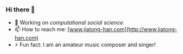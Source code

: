### Hi there 👋

- 🔭 Working on _computational social science_.
- 📫 How to reach me: [www.jiatong-han.com](http://www.jiatong-han.com)
- ⚡ Fun fact: I am an amateur music composer and singer!

<!--
**JThh/JThh** is a ✨ _special_ ✨ repository because its `README.md` (this file) appears on your GitHub profile.

Here are some ideas to get you started:

- 🔭 I’m currently working on ...
- 🌱 I’m currently learning ...
- 👯 I’m looking to collaborate on ...
- 🤔 I’m looking for help with ...
- 💬 Ask me about ...
- 📫 How to reach me: ...
- 😄 Pronouns: ...
- ⚡ Fun fact: ...
-->
